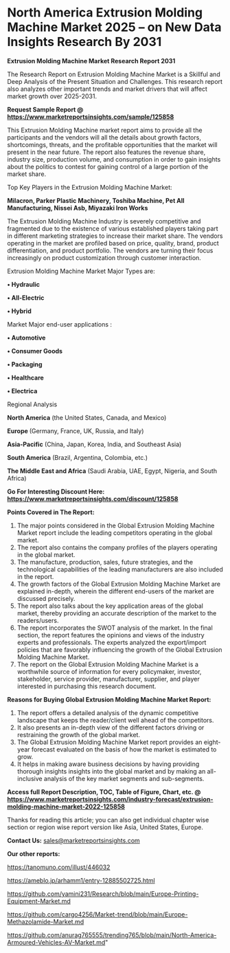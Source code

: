 # North America Extrusion Molding Machine Market 2025 – on New Data Insights Research By 2031

<strong>Extrusion Molding Machine Market Research Report 2031</strong>

The Research Report on Extrusion Molding Machine Market is a Skillful and Deep Analysis of the Present Situation and Challenges. This research report also analyzes other important trends and market drivers that will affect market growth over 2025-2031.

<strong>Request Sample Report @ <a href=https://www.marketreportsinsights.com/sample/125858>https://www.marketreportsinsights.com/sample/125858</a></strong>

This Extrusion Molding Machine market report aims to provide all the participants and the vendors will all the details about growth factors, shortcomings, threats, and the profitable opportunities that the market will present in the near future. The report also features the revenue share, industry size, production volume, and consumption in order to gain insights about the politics to contest for gaining control of a large portion of the market share.

Top Key Players in the Extrusion Molding Machine Market:

<strong>Milacron, Parker Plastic Machinery, Toshiba Machine, Pet All Manufacturing, Nissei Asb, Miyazaki Iron Works</strong>

The Extrusion Molding Machine Industry is severely competitive and fragmented due to the existence of various established players taking part in different marketing strategies to increase their market share. The vendors operating in the market are profiled based on price, quality, brand, product differentiation, and product portfolio. The vendors are turning their focus increasingly on product customization through customer interaction.

Extrusion Molding Machine Market Major Types are:

<strong>• Hydraulic

• All-Electric

• Hybrid</strong>

Market Major end-user applications :

<strong>• Automotive

• Consumer Goods

• Packaging

• Healthcare

• Electrica</strong>

Regional Analysis

</u><strong><b>North America</b></strong> (the United States, Canada, and Mexico)

<strong><b>Europe </b></strong>(Germany, France, UK, Russia, and Italy)

<strong><b>Asia-Pacific</b></strong> (China, Japan, Korea, India, and Southeast Asia)

<strong><b>South America</b></strong> (Brazil, Argentina, Colombia, etc.)

<strong><b>The Middle East and Africa</b></strong> (Saudi Arabia, UAE, Egypt, Nigeria, and South Africa)

<strong>Go For Interesting Discount Here: <a href=https://www.marketreportsinsights.com/discount/125858>https://www.marketreportsinsights.com/discount/125858</a></strong>

<strong>Points Covered in The Report:</strong>
<ol>
  <li>The major points considered in the Global Extrusion Molding Machine Market report include the leading competitors operating in the global market.</li>
  <li>The report also contains the company profiles of the players operating in the global market.</li>
  <li>The manufacture, production, sales, future strategies, and the technological capabilities of the leading manufacturers are also included in the report.</li>
  <li>The growth factors of the Global Extrusion Molding Machine Market are explained in-depth, wherein the different end-users of the market are discussed precisely.</li>
  <li>The report also talks about the key application areas of the global market, thereby providing an accurate description of the market to the readers/users.</li>
  <li>The report incorporates the SWOT analysis of the market. In the final section, the report features the opinions and views of the industry experts and professionals. The experts analyzed the export/import policies that are favorably influencing the growth of the Global Extrusion Molding Machine Market.</li>
  <li>The report on the Global Extrusion Molding Machine Market is a worthwhile source of information for every policymaker, investor, stakeholder, service provider, manufacturer, supplier, and player interested in purchasing this research document.</li>
</ol>
<strong>Reasons for Buying Global Extrusion Molding Machine Market Report:</strong>

<ol>
  <li>The report offers a detailed analysis of the dynamic competitive landscape that keeps the reader/client well ahead of the competitors.</li>
  <li>It also presents an in-depth view of the different factors driving or restraining the growth of the global market.</li>
  <li>The Global Extrusion Molding Machine Market report provides an eight-year forecast evaluated on the basis of how the market is estimated to grow.</li>
  <li>It helps in making aware business decisions by having providing thorough insights insights into the global market and by making an all-inclusive analysis of the key market segments and sub-segments.</li>
</ol>
<strong>Access full Report Description, TOC, Table of Figure, Chart, etc. @ <a href=https://www.marketreportsinsights.com/industry-forecast/extrusion-molding-machine-market-2022-125858>https://www.marketreportsinsights.com/industry-forecast/extrusion-molding-machine-market-2022-125858</a></strong>


Thanks for reading this article; you can also get individual chapter wise section or region wise report version like Asia, United States, Europe.

<strong>Contact Us:</strong>
sales@marketreportsinsights.com

<strong>Our other reports:</strong>

<a href=https://tanomuno.com/illust/446032>https://tanomuno.com/illust/446032</a>

<a href=https://ameblo.jp/arhamm1/entry-12885502725.html>https://ameblo.jp/arhamm1/entry-12885502725.html</a>

<a href=https://github.com/yamini231/Research/blob/main/Europe-Printing-Equipment-Market.md>https://github.com/yamini231/Research/blob/main/Europe-Printing-Equipment-Market.md</a>

<a href=https://github.com/cargo4256/Market-trend/blob/main/Europe-Methazolamide-Market.md>https://github.com/cargo4256/Market-trend/blob/main/Europe-Methazolamide-Market.md</a>

<a href=https://github.com/anurag765555/trending765/blob/main/North-America-Armoured-Vehicles-AV-Market.md>https://github.com/anurag765555/trending765/blob/main/North-America-Armoured-Vehicles-AV-Market.md</a>"
